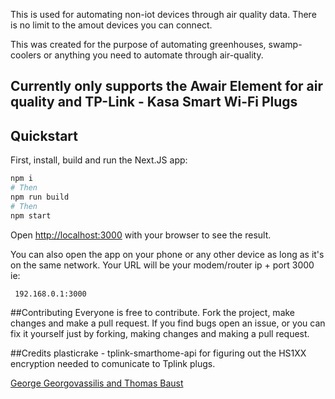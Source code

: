This is used for automating non-iot devices through air quality data. There is no limit to the amout devices you can connect.

This was created for the purpose of automating greenhouses, swamp-coolers or anything you need to automate through air-quality.

## Currently only supports the Awair Element for air quality and TP-Link - Kasa Smart Wi-Fi Plugs

## Quickstart

First, install, build and run the Next.JS app:

```bash
npm i
# Then
npm run build
# Then
npm start
```

Open [http://localhost:3000](http://localhost:3000) with your browser to see the result.

You can also open the app on your phone or any other device as long as it's on the same network. Your URL will be your modem/router ip + port 3000 ie:

```bash
 192.168.0.1:3000
```

##Contributing
Everyone is free to contribute. Fork the project, make changes and make a pull request. If you find bugs open an issue, or you can fix it yourself just by forking, making changes and making a pull request.

##Credits
plasticrake - tplink-smarthome-api
for figuring out the HS1XX encryption needed to comunicate to Tplink plugs.

[George Georgovassilis and Thomas Baust](https://blog.georgovassilis.com/2016/05/07/controlling-the-tp-link-hs100-wi-fi-smart-plug/)
